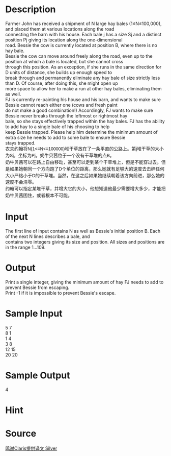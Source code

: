 
# Description

<div class="content"><div>Farmer John has received a shipment of N large hay bales (1≤N≤100,000), and placed them at various locations along the road</div>
<div>connecting the barn with his house. Each bale j has a size Sj and a distinct position Pj giving its location along the one-dimensional</div>
<div>road. Bessie the cow is currently located at position B, where there is no hay bale.</div>
<div>Bessie the cow can move around freely along the road, even up to the position at which a bale is located, but she cannot cross</div>
<div>through this position. As an exception, if she runs in the same direction for D units of distance, she builds up enough speed to</div>
<div>break through and permanently eliminate any hay bale of size strictly less than D. Of course, after doing this, she might open up</div>
<div>more space to allow her to make a run at other hay bales, eliminating them as well.</div>
<div></div>
<div>FJ is currently re-painting his house and his barn, and wants to make sure Bessie cannot reach either one (cows and fresh paint</div>
<div>do not make a good combination!) Accordingly, FJ wants to make sure Bessie never breaks through the leftmost or rightmost hay</div>
<div>bale, so she stays effectively trapped within the hay bales. FJ has the ability to add hay to a single bale of his choosing to help</div>
<div>keep Bessie trapped. Please help him determine the minimum amount of extra size he needs to add to some bale to ensure Bessie</div>
<div>stays trapped.</div>
<div>
<div style="font-family: Helvetica, &#39;Microsoft Yahei&#39;, verdana; font-size: 14px; line-height: 20.909090042114258px;">农夫约翰将N(1&lt;=N&lt;=100000)堆干草放在了一条平直的公路上。第j堆干草的大小为Sj，坐标为Pj。奶牛贝茜位于一个没有干草堆的点B。</div>
<div style="font-family: Helvetica, &#39;Microsoft Yahei&#39;, verdana; font-size: 14px; line-height: 20.909090042114258px;">奶牛贝茜可以在路上自由移动，甚至可以走到某个干草堆上，但是不能穿过去。但是如果她朝同一个方向跑了D个单位的距离，那么她就有足够大的速度去击碎任何大小严格小于D的干草堆。当然，在这之后如果她继续朝着该方向前进，那么她的速度不会清零。</div>
<div style="font-family: Helvetica, &#39;Microsoft Yahei&#39;, verdana; font-size: 14px; line-height: 20.909090042114258px;">约翰可以指定某堆干草，并增大它的大小，他想知道他最少需要增大多少，才能把奶牛贝茜困住，或者根本不可能。</div>
</div>
<div></div>
<div style="font-family: Helvetica, &#39;Microsoft Yahei&#39;, verdana; font-size: 14px; line-height: 20.909090042114258px;"></div>
<div></div>
<div></div>
<p></p></div>

# Input

<div class="content"><div>The first line of input contains N as well as Bessie&#39;s initial position B. Each of the next N lines describes a bale, and</div>
<div>contains two integers giving its size and position. All sizes and positions are in the range 1…109.</div>
<div></div>
<div></div>
<p></p></div>

# Output

<div class="content"><div>Print a single integer, giving the minimum amount of hay FJ needs to add to prevent Bessie from escaping.</div>
<div>Print -1 if it is impossible to prevent Bessie&#39;s escape.</div>
<p></p></div>

# Sample Input

<div class="content"><span class="sampledata">5 7<br/>
8 1<br/>
1 4<br/>
3 8<br/>
12 15<br/>
20 20</span></div>

# Sample Output

<div class="content"><span class="sampledata">4</span></div>

# Hint

<div class="content"><p></p></div>

# Source

<div class="content"><p><a href="problemset.php?search=鸣谢Claris提供译文 Silver">鸣谢Claris提供译文 Silver</a></p></div>

